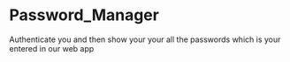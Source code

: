 # Password_Manager
Authenticate you and then show your your all the passwords which is your entered in our web app
